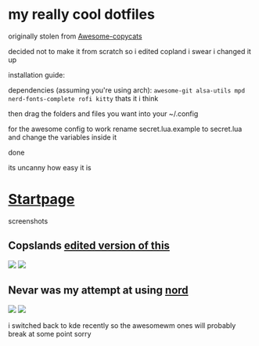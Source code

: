 # my really cool dotfiles
originally stolen from [Awesome-copycats](https://github.com/lcpz/awesome-copycats)

decided not to make it from scratch so i edited copland i swear i changed it up

installation guide:

dependencies (assuming you're using arch):
```awesome-git alsa-utils mpd nerd-fonts-complete rofi kitty``` thats it i think

then drag the folders and files you want into your ~/.config

for the awesome config to work rename secret.lua.example to secret.lua and change the variables inside it

done 

its uncanny how easy it is

# [Startpage](https://moosyu.github.io/dotfiles/firefox/startpage/index.html)

screenshots
## Copslands [edited version of this](https://github.com/lcpz/awesome-copycats/tree/master/themes/copland)
<img src="https://raw.githubusercontent.com/Moosyu/dotfiles/main/screenshots/2022-12-06_07-29.png">
<img src="https://raw.githubusercontent.com/Moosyu/dotfiles/main/screenshots/2022-12-06_07-29_1.png">

## Nevar was my attempt at using [nord](https://www.nordtheme.com/)
<img src="https://raw.githubusercontent.com/Moosyu/dotfiles/main/screenshots/gscreenshot_2022-12-18-202815.png">
<img src="https://raw.githubusercontent.com/Moosyu/dotfiles/main/screenshots/gscreenshot_2022-12-18-202923.png">

i switched back to kde recently so the awesomewm ones will probably break at some point sorry
